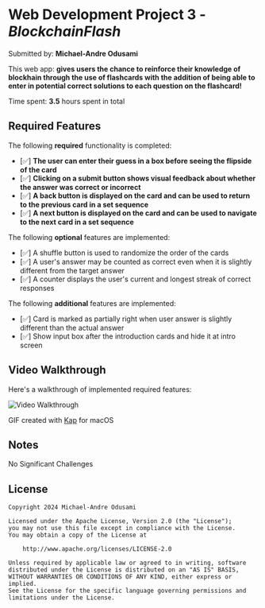 # Web Development Project 3 - _BlockchainFlash_

Submitted by: **Michael-Andre Odusami**

This web app: **gives users the chance to reinforce their knowledge of blockhain through the use of flashcards with the addition of being able to enter in potential correct solutions to each question on the flashcard!**

Time spent: **3.5** hours spent in total

## Required Features

The following **required** functionality is completed:

-   [✅] **The user can enter their guess in a box before seeing the flipside of the card**
-   [✅] **Clicking on a submit button shows visual feedback about whether the answer was correct or incorrect**
-   [✅] **A back button is displayed on the card and can be used to return to the previous card in a set sequence**
-   [✅] **A next button is displayed on the card and can be used to navigate to the next card in a set sequence**

The following **optional** features are implemented:

-   [✅] A shuffle button is used to randomize the order of the cards
-   [✅] A user's answer may be counted as correct even when it is slightly different from the target answer
-   [✅] A counter displays the user's current and longest streak of correct responses

The following **additional** features are implemented:

-   [✅] Card is marked as partially right when user answer is slightly different than the actual answer
-   [✅] Show input box after the introduction cards and hide it at intro screen

## Video Walkthrough

Here's a walkthrough of implemented required features:

<img src='/submission.gif' title='Video Walkthrough' width='' alt='Video Walkthrough' />

<!-- Replace this with whatever GIF tool you used! -->

GIF created with [Kap](https://getkap.co/) for macOS

## Notes

No Significant Challenges

## License

    Copyright 2024 Michael-Andre Odusami

    Licensed under the Apache License, Version 2.0 (the "License");
    you may not use this file except in compliance with the License.
    You may obtain a copy of the License at

        http://www.apache.org/licenses/LICENSE-2.0

    Unless required by applicable law or agreed to in writing, software
    distributed under the License is distributed on an "AS IS" BASIS,
    WITHOUT WARRANTIES OR CONDITIONS OF ANY KIND, either express or implied.
    See the License for the specific language governing permissions and
    limitations under the License.
